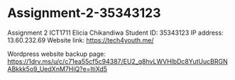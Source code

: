 # Assignment-2-35343123
Assignment 2 ICT1711
Elicia Chikandiwa
Student ID: 35343123
IP address: 13.60.232.69
Website link: https://tech4youth.me/



Wordpress website backup page: https://1drv.ms/u/c/c71ea55cf5c94387/EU2_q8hvLWVHlbDc8YutUucBRGNABkkk5o9_UedXnM7HiQ?e=ltiXd5


